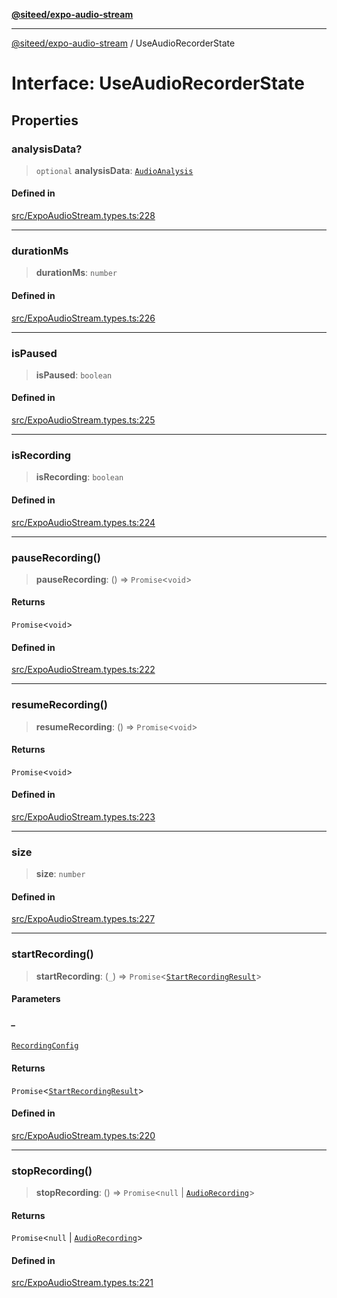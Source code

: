 [**@siteed/expo-audio-stream**](../README.md)

***

[@siteed/expo-audio-stream](../README.md) / UseAudioRecorderState

# Interface: UseAudioRecorderState

## Properties

### analysisData?

> `optional` **analysisData**: [`AudioAnalysis`](AudioAnalysis.md)

#### Defined in

[src/ExpoAudioStream.types.ts:228](https://github.com/deeeed/expo-audio-stream/blob/816fff0ed70c4d058d880e20bf324c8aa58050a3/packages/expo-audio-stream/src/ExpoAudioStream.types.ts#L228)

***

### durationMs

> **durationMs**: `number`

#### Defined in

[src/ExpoAudioStream.types.ts:226](https://github.com/deeeed/expo-audio-stream/blob/816fff0ed70c4d058d880e20bf324c8aa58050a3/packages/expo-audio-stream/src/ExpoAudioStream.types.ts#L226)

***

### isPaused

> **isPaused**: `boolean`

#### Defined in

[src/ExpoAudioStream.types.ts:225](https://github.com/deeeed/expo-audio-stream/blob/816fff0ed70c4d058d880e20bf324c8aa58050a3/packages/expo-audio-stream/src/ExpoAudioStream.types.ts#L225)

***

### isRecording

> **isRecording**: `boolean`

#### Defined in

[src/ExpoAudioStream.types.ts:224](https://github.com/deeeed/expo-audio-stream/blob/816fff0ed70c4d058d880e20bf324c8aa58050a3/packages/expo-audio-stream/src/ExpoAudioStream.types.ts#L224)

***

### pauseRecording()

> **pauseRecording**: () => `Promise`\<`void`\>

#### Returns

`Promise`\<`void`\>

#### Defined in

[src/ExpoAudioStream.types.ts:222](https://github.com/deeeed/expo-audio-stream/blob/816fff0ed70c4d058d880e20bf324c8aa58050a3/packages/expo-audio-stream/src/ExpoAudioStream.types.ts#L222)

***

### resumeRecording()

> **resumeRecording**: () => `Promise`\<`void`\>

#### Returns

`Promise`\<`void`\>

#### Defined in

[src/ExpoAudioStream.types.ts:223](https://github.com/deeeed/expo-audio-stream/blob/816fff0ed70c4d058d880e20bf324c8aa58050a3/packages/expo-audio-stream/src/ExpoAudioStream.types.ts#L223)

***

### size

> **size**: `number`

#### Defined in

[src/ExpoAudioStream.types.ts:227](https://github.com/deeeed/expo-audio-stream/blob/816fff0ed70c4d058d880e20bf324c8aa58050a3/packages/expo-audio-stream/src/ExpoAudioStream.types.ts#L227)

***

### startRecording()

> **startRecording**: (`_`) => `Promise`\<[`StartRecordingResult`](StartRecordingResult.md)\>

#### Parameters

##### \_

[`RecordingConfig`](RecordingConfig.md)

#### Returns

`Promise`\<[`StartRecordingResult`](StartRecordingResult.md)\>

#### Defined in

[src/ExpoAudioStream.types.ts:220](https://github.com/deeeed/expo-audio-stream/blob/816fff0ed70c4d058d880e20bf324c8aa58050a3/packages/expo-audio-stream/src/ExpoAudioStream.types.ts#L220)

***

### stopRecording()

> **stopRecording**: () => `Promise`\<`null` \| [`AudioRecording`](AudioRecording.md)\>

#### Returns

`Promise`\<`null` \| [`AudioRecording`](AudioRecording.md)\>

#### Defined in

[src/ExpoAudioStream.types.ts:221](https://github.com/deeeed/expo-audio-stream/blob/816fff0ed70c4d058d880e20bf324c8aa58050a3/packages/expo-audio-stream/src/ExpoAudioStream.types.ts#L221)
